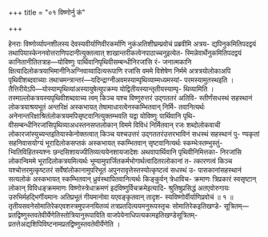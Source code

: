 +++
title = "०१ विष्णोर्नु कं"

+++

हेनराः विष्णोर्व्यापनशीलस्य देवस्यवीर्याणिवीरकर्माणि नुकंअतिशीघ्रम्प्रवोचं प्रब्रवीमि अत्रय- द्यपिनुकमितिपदद्वयं तथापियास्केननवोत्तराणिपदानीत्युक्तत्वात् शाखान्तरीकत्वेनपाठाच्चनुइत्येत- स्मिन्नेवार्थेनुकमितिपदद्वयं कानितानीतितत्राह—योविष्णुः पार्थिवानिपृथिवीसम्बन्धीनिरजांसि रं- जनात्मकानि क्षित्यादिलोकत्रयाभिमानीनिअग्निवाय्वादित्यरूपाणि रजांसि वममे विशेषेण निर्ममे अत्रत्रयोलोकाअपि पृथिवीशब्दवाच्याः तथाचमन्त्रान्तरं—यदिन्द्राग्नीअवमस्याम्पृथिव्याम्मध्यमस्यां- परमस्यामुतस्थइति । तैत्तिरीयेऽपि—योस्याम्पृथिव्यांअस्यायुषेत्युपक्रम्य योद्वितीयस्यान्तृतीयस्याम्पृ- थिव्यामिति । तस्माल्लोकत्रयस्यपृथिवीशब्दवाच्य त्वम् किञ्च यश्च विष्णुरुत्तरं उद्गततरं अतिवि- स्तीर्णंसधस्थं सहस्थानं लोकत्रयाश्रयभूतं अन्तरिक्षं अस्कभायत् तेषामाधारत्वेनस्कम्भितवान् निर्मि- तवानित्यर्थः अनेनान्तरिक्षाश्रितंलोकत्रयमपिसृष्टवानित्युक्तम्भवति यद्वा योविष्णुः पार्थिवानि पृथि- वीसम्बन्धीनिरजांसिपृथिव्याअधस्तनसप्तलोकान् विममे विविधं निर्मितवान् रजः शब्दोलोकवाची लोकारजांस्युच्यन्तइतियास्केनोक्तत्वात् किञ्च यश्चउत्तरं उद्गततरंउत्तरभाविनं सधस्थं सहस्थानं पु- ण्यकृतां सहनिवासयोग्यं भूरादिलोकसप्तकं अस्कभायत् स्कम्भितवान् सृष्टवानित्यर्थः स्कम्भेःस्तम्भुस्तुं- भ्वितिविहितस्यश्नः छन्दसिशायज्पीतिव्यत्ययेनशायजादेशः अथवापार्थिवानि पृथिवीनिमित्तका- निरजांसि लोकान्विममे भूरादिलोकत्रयमित्यर्थः भूम्यामुपार्जितकर्मभोगार्थत्वादितरलोकानां त- त्कारणत्वं किञ्च यश्चोत्तरमुत्कृष्टतरं सर्वेषांलोकानामुपरिभूतं अपुनरावृत्तेस्तस्योत्कृष्टत्वं सधस्थं उ- पासकानांसहस्थानं सत्यलोकं अस्कभायत् स्कम्भितवान् ध्रुवंस्थापितवानित्यर्थः किङ्कुर्वन् त्रेधाविच- क्रमाणः त्रिप्रकारं स्वसृष्टान् लोकान् विविधङ्क्रममाणः विष्णोस्त्रेधाक्रमणं इदंविष्णुर्विचक्रमेइत्यादि- श्रुतिषुप्रसिद्धं अतएवोरुगायः उरुभिर्महद्भिर्गीयमानः अतिप्रभूतं गीयमानोवा यएवङ्कृतवान् तादृश- स्यविष्णोर्वीर्याणिप्रवोचं ॥ १ ॥ तृतीयसवनेसोमातिरेकएवशस्त्रमुपजनयितव्यं तत्रप्रतदित्ययमनुरूपस्तृचः सोमातिरेकइतिखण्डे- सूत्रितम्—प्रतद्विष्णुस्तवतेवीर्येणेतिस्तोत्रियानुरूपाविति वाजपेयेनाधिपत्यकामइतिखण्डेसूत्रितम्- प्रतत्तेअद्यशिपिविष्टनामप्रतद्विष्णुस्तवतेवीर्येणेति ।